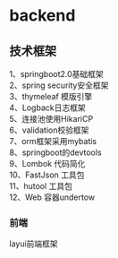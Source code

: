 # backend

## 技术框架
1、springboot2.0基础框架<br>
2、spring security安全框架<br>
3、thymeleaf 模版引擎<br>
4、Logback日志框架<br>
5、连接池使用HikariCP<br>
6、validation校验框架<br>
7、orm框架采用mybatis<br>
8、springboot的devtools<br>
9、Lombok 代码简化<br>
10、FastJson 工具包<br>
11、hutool 工具包<br>
12、Web 容器undertow<br>

### 前端
layui前端框架